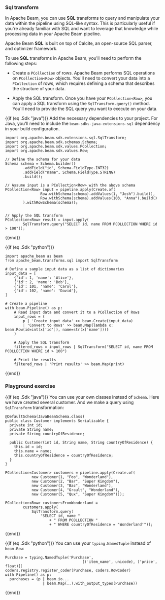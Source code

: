 <!--
Licensed under the Apache License, Version 2.0 (the "License");
you may not use this file except in compliance with the License.
You may obtain a copy of the License at

http://www.apache.org/licenses/LICENSE-2.0

Unless required by applicable law or agreed to in writing, software
distributed under the License is distributed on an "AS IS" BASIS,
WITHOUT WARRANTIES OR CONDITIONS OF ANY KIND, either express or implied.
See the License for the specific language governing permissions and
limitations under the License.
-->

### Sql transform

In Apache Beam, you can use **SQL** transforms to query and manipulate your data within the pipeline using SQL-like syntax. This is particularly useful if you're already familiar with SQL and want to leverage that knowledge while processing data in your Apache Beam pipeline.

Apache Beam **SQL** is built on top of Calcite, an open-source SQL parser, and optimizer framework.

To use **SQL** transforms in Apache Beam, you'll need to perform the following steps:

* Create a `PCollection` of rows. Apache Beam performs SQL operations on `PCollection<Row>` objects. You'll need to convert your data into a `PCollection` of rows, which requires defining a schema that describes the structure of your data.

* Apply the SQL transform. Once you have your `PCollection<Row>`, you can apply a SQL transform using the `SqlTransform.query()` method. You'll need to provide the SQL query you want to execute on your data.

{{if (eq .Sdk "java")}}
Add the necessary dependencies to your project. For Java, you'll need to include the `beam-sdks-java-extensions-sql` dependency in your build configuration.

```
import org.apache.beam.sdk.extensions.sql.SqlTransform;
import org.apache.beam.sdk.schemas.Schema;
import org.apache.beam.sdk.values.PCollection;
import org.apache.beam.sdk.values.Row;

// Define the schema for your data
Schema schema = Schema.builder()
        .addField("id", Schema.FieldType.INT32)
        .addField("name", Schema.FieldType.STRING)
        .build();

// Assume input is a PCollection<Row> with the above schema
PCollection<Row> input = pipeline.apply(Create.of(
                Row.withSchema(schema).addValues(1, "Josh").build(),
                Row.withSchema(schema).addValues(103, "Anna").build()
        ).withRowSchema(schema));


// Apply the SQL transform
PCollection<Row> result = input.apply(
        SqlTransform.query("SELECT id, name FROM PCOLLECTION WHERE id > 100"));
```
{{end}}

{{if (eq .Sdk "python")}}
```
import apache_beam as beam
from apache_beam.transforms.sql import SqlTransform

# Define a sample input data as a list of dictionaries
input_data = [
    {'id': 1, 'name': 'Alice'},
    {'id': 2, 'name': 'Bob'},
    {'id': 101, 'name': 'Carol'},
    {'id': 102, 'name': 'David'},
]

# Create a pipeline
with beam.Pipeline() as p:
    # Read input data and convert it to a PCollection of Rows
    input_rows = (
        p | 'Create input data' >> beam.Create(input_data)
        | 'Convert to Rows' >> beam.Map(lambda x: beam.Row(id=int(x['id']), name=str(x['name'])))
    )

    # Apply the SQL transform
    filtered_rows = input_rows | SqlTransform("SELECT id, name FROM PCOLLECTION WHERE id > 100")

    # Print the results
    filtered_rows | 'Print results' >> beam.Map(print)
```
{{end}}

### Playground exercise

{{if (eq .Sdk "java")}}
You can use your own classes instead of `Schema`. Here we have created several customer. And we make a query using `SqlTransform` transformation:
```
@DefaultSchema(JavaBeanSchema.class)
public class Customer implements Serializable {
  private int id;
  private String name;
  private String countryOfResidence;

  public Customer(int id, String name, String countryOfResidence) {
    this.id = id;
    this.name = name;
    this.countryOfResidence = countryOfResidence;
  }
}

PCollection<Customer> customers = pipeline.apply(Create.of(
            new Customer(1, "Foo", "Wonderland"),
            new Customer(2, "Bar", "Super Kingdom"),
            new Customer(3, "Baz", "Wonderland"),
            new Customer(4, "Grault", "Wonderland"),
            new Customer(5, "Qux", "Super Kingdom")));

PCollection<Row> customersFromWonderland =
        customers.apply(
            SqlTransform.query(
                "SELECT id, name "
                    + " FROM PCOLLECTION "
                    + " WHERE countryOfResidence = 'Wonderland'"));
```
{{end}}

{{if (eq .Sdk "python")}}
You can use your `typing.NamedTuple` instead of `beam.Row`:
```
Purchase = typing.NamedTuple('Purchase',
                                   [('item_name', unicode), ('price', float)])
coders.registry.register_coder(Purchase, coders.RowCoder)
with Pipeline() as p:
  purchases = (p | beam.io...
                 | beam.Map(..).with_output_types(Purchase))
```
{{end}}

